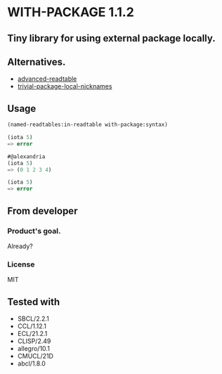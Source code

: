 # WITH-PACKAGE 1.1.2

## Tiny library for using external package locally.

## Alternatives.

* [advanced-readtable]
* [trivial-package-local-nicknames]

## Usage
```lisp
(named-readtables:in-readtable with-package:syntax)

(iota 5)
=> error

#@alexandria
(iota 5)
=> (0 1 2 3 4)

(iota 5)
=> error
```

## From developer

### Product's goal.
Already?

### License
MIT

## Tested with

* SBCL/2.2.1
* CCL/1.12.1
* ECL/21.2.1
* CLISP/2.49
* allegro/10.1
* CMUCL/21D
* abcl/1.8.0

<!-- Links -->

[advanced-readtable]:https://github.com/Kalimehtar/advanced-readtable
[trivial-package-local-nicknames]:https://github.com/phoe/trivial-package-local-nicknames

